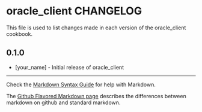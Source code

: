 # oracle_client CHANGELOG

This file is used to list changes made in each version of the oracle_client cookbook.

## 0.1.0
- [your_name] - Initial release of oracle_client

- - -
Check the [Markdown Syntax Guide](http://daringfireball.net/projects/markdown/syntax) for help with Markdown.

The [Github Flavored Markdown page](http://github.github.com/github-flavored-markdown/) describes the differences between markdown on github and standard markdown.
